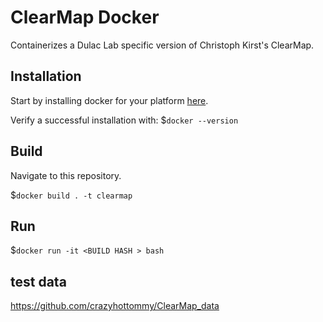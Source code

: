# ClearMap Docker
Containerizes a Dulac Lab specific version of Christoph Kirst's ClearMap.

## Installation
Start by installing docker for your platform [here](https://store.docker.com/search?offering=community&type=edition).

Verify a successful installation with:
$`docker --version`


## Build
Navigate to this repository. 

$`docker build . -t clearmap`

## Run
$`docker run -it <BUILD HASH > bash`

## test data

https://github.com/crazyhottommy/ClearMap_data
